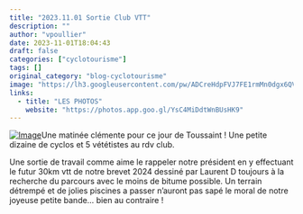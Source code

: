 ```yaml
---
title: "2023.11.01 Sortie Club VTT"
description: ""
author: "vpoullier"
date: 2023-11-01T18:04:43
draft: false
categories: ["cyclotourisme"]
tags: []
original_category: "blog-cyclotourisme"
image: "https://lh3.googleusercontent.com/pw/ADCreHdpFVJ7FE1rmMn0dgx6QVPjKbNRQiRv9ME42Hyny9-sEAy9cEHIvbERU7q8mQJw_gE-pChkpdWN1M83SJWygNHD-HW2PWvxnLaA8NkdjU5DPhh_e3Gw47HGVfpxBwmMjfNtiKzSOX2WoounFd4krtRWSg=w1708-h961-s-no-gm?authuser=0"
links:
  - title: "LES PHOTOS"
    website: "https://photos.app.goo.gl/YsC4MiDdtWnBUsHK9"
---
```


[![Image](https://lh3.googleusercontent.com/pw/ADCreHdpFVJ7FE1rmMn0dgx6QVPjKbNRQiRv9ME42Hyny9-sEAy9cEHIvbERU7q8mQJw_gE-pChkpdWN1M83SJWygNHD-HW2PWvxnLaA8NkdjU5DPhh_e3Gw47HGVfpxBwmMjfNtiKzSOX2WoounFd4krtRWSg=w1708-h961-s-no-gm?authuser=0)](https://lh3.googleusercontent.com/pw/ADCreHdpFVJ7FE1rmMn0dgx6QVPjKbNRQiRv9ME42Hyny9-sEAy9cEHIvbERU7q8mQJw_gE-pChkpdWN1M83SJWygNHD-HW2PWvxnLaA8NkdjU5DPhh_e3Gw47HGVfpxBwmMjfNtiKzSOX2WoounFd4krtRWSg=w1708-h961-s-no-gm?authuser=0)Une matinée clémente pour ce jour de Toussaint ! Une petite dizaine de cyclos et 5 vététistes au rdv club.

Une sortie de travail comme aime le rappeler notre président en y effectuant le futur 30km vtt de notre brevet 2024 dessiné par Laurent D toujours à la recherche du parcours avec le moins de bitume possible. Un terrain détrempé et de jolies piscines a passer n’auront pas sapé le moral de notre joyeuse petite bande… bien au contraire&nbsp;!